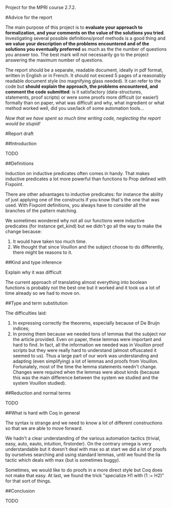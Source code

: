 Project for the MPRI course 2.7.2.

#Advice for the report

The main purpose of this project is to **evaluate your approach to
formalization, and your comments on the value of the solutions you tried**.
Investigating several possible definitions/proof methods is a good thing and **we
value your description of the problems encountered and of the solutions you
eventually preferred** as much as the the number of questions you answer too. The
best mark will not necessarily go to the project answering the maximum number of
questions.

The report should be a separate, readable document, ideally in pdf format,
written in English or in French. It should not exceed 5 pages of a reasonably
readable document style (no magnifying glass needed). It can refer to the code
but **should explain the approach, the problems encountered, and comment the code
submitted**: is it satisfactory (data-structures, statements, proof scripts) or
were some proofs more difficult (or easier!) formally than on paper, what was
difficult and why, what ingredient or what method worked well, did you use/lack
of some automation tools...

_Now that we have spent so much time writing code, neglecting the report would
be stupid!_

#Report draft

##Introduction

TODO

##Definitions

Induction on inductive predicates often comes in handy. That makes inductive
predicates a lot more powerful than functions to Prop defined with Fixpoint.

There are other advantages to inductive predicates: for instance the ability
of just applying one of the constructs if you know that's the one that
was used. With Fixpoint definitions, you always have to consider all the
branches of the pattern matching.

We sometimes wondered why not all our functions were inductive predicates (for
instance get_kind) but we didn't go all the way to make the change because:

1. It would have taken too much time.
2. We thought that since Vouillon and the subject choose to do differently,
there might be reasons to it.

##Kind and type inference

Explain why it was difficult

The current approach of translating almost everything into boolean functions
is probably not the best one but it worked and it took us a lot of time
already so we had to move on.

##Type and term substitution

The difficulties laid:

1. In expressing correctly the theorems, especially because of De Bruijn indices;
2. In proving them because we needed tons of lemmas that the subject
nor the article provided.
Even on paper, these lemmas were important and hard to find.
In fact, all the information we needed was in Vouillon proof scripts but they were
really hard to understand (almost offuscated it seemed to us).
Thus a large part of our work was understanding and adapting (even simplifying)
a lot of lemmas and proofs from Vouillon.
Fortunately, most of the time the lemma statements needn't change.
Changes were required when the lemmas were about kinds (because this was the main
difference between the system we studied and the system Vouillon studied).

##Reduction and normal terms

TODO

##What is hard with Coq in general

The syntax is strange and we need to know a lot of different constructions so that
we are able to move forward.

We hadn't a clear understanding of the various automation tactics (trivial, easy,
auto, eauto, intuition, firstorder). On the contrary omega is very understandable
but it doesn't deal with max so at start we did a lot of proofs by ourselves
searching and using standard lemmas, until we found the lia tactic which deals
with max (but is sometimes buggy).

Sometimes, we would like to do proofs in a more direct style but Coq does not make
that easy. At last, we found the trick "specialize H1 with (1 := H2)" for that sort
of things.

##Conclusion

TODO



